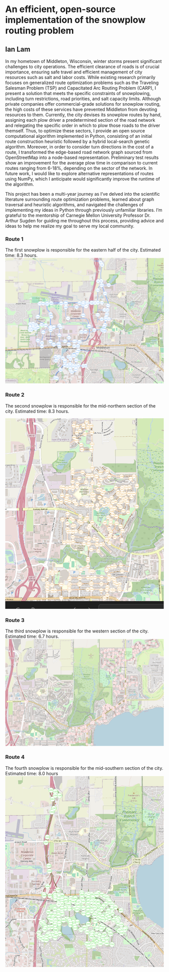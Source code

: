 # An efficient, open-source implementation of the snowplow routing problem

## Ian Lam

In my hometown of Middleton, Wisconsin, winter storms present significant challenges to city operations. The efficient clearance of roads is of crucial importance, ensuring safe travel and efficient management of city resources such as salt and labor costs. While existing research primarily focuses on generalized route optimization problems such as the Traveling Salesman Problem (TSP) and Capacitated Arc Routing Problem (CARP), I present a solution that meets the specific constraints of snowplowing, including turn restrictions, road priorities, and salt capacity limits. Although private companies offer commercial-grade solutions for snowplow routing, the high costs of these services have prevented Middleton from devoting resources to them. Currently, the city devises its snowplow routes by hand, assigning each plow driver a predetermined section of the road network and relegating the specific order in which to plow those roads to the driver themself. Thus, to optimize these sectors, I provide an open source computational algorithm implemented in Python, consisting of an initial route construction heuristic followed by a hybrid local-search genetic algorithm. Moreover, in order to consider turn directions in the cost of a route, I transformed the edge-based road network graph sourced from OpenStreetMap into a node-based representation. Preliminary test results show an improvement for the average plow time in comparison to current routes ranging from 6-18%, depending on the sector of the network. In future work, I would like to explore alternative representations of routes using NumPy, which I anticipate would significantly improve the runtime of the algorithm.

This project has been a multi-year journey as I’ve delved into the scientific literature surrounding route optimization problems, learned about graph traversal and heuristic algorithms, and navigated the challenges of implementing my ideas in Python through previously unfamiliar libraries. I’m grateful to the mentorship of Carnegie Mellon University Professor Dr. Arthur Sugden for guiding me throughout this process, providing advice and ideas to help me realize my goal to serve my local community.


### Route 1
The first snowplow is responsible for the eastern half of the city. Estimated time: 8.3 hours.
![Plow 1 Routes](/assets/img/blue_routes.png)

### Route 2
The second snowplow is responsible for the mid-northern section of the city. Estimated time: 8.3 hours.

![Plow 2 Routes](/assets/img/orange_routes.png)

### Route 3
The third snowplow is responsible for the western section of the city. Estimated time: 6.7 hours.
![Plow 3 Routes](/assets/img/red_routes.png)

### Route 4
The fourth snowplow is responsible for the mid-southern section of the city. Estimated time: 8.0 hours
![Plow 4 Routes](/assets/img/green_routes.png)